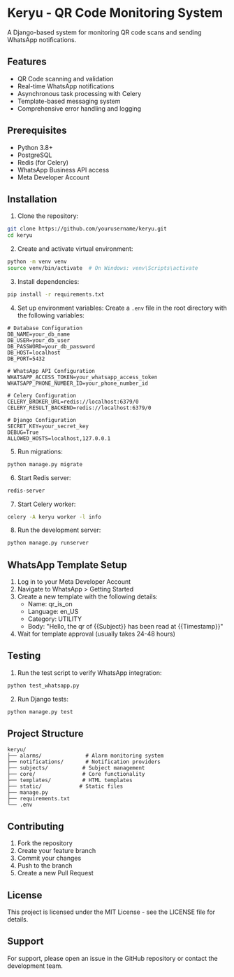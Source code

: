 # Keryu - QR Code Monitoring System

A Django-based system for monitoring QR code scans and sending WhatsApp notifications.

## Features

- QR Code scanning and validation
- Real-time WhatsApp notifications
- Asynchronous task processing with Celery
- Template-based messaging system
- Comprehensive error handling and logging

## Prerequisites

- Python 3.8+
- PostgreSQL
- Redis (for Celery)
- WhatsApp Business API access
- Meta Developer Account

## Installation

1. Clone the repository:
```bash
git clone https://github.com/yourusername/keryu.git
cd keryu
```

2. Create and activate virtual environment:
```bash
python -m venv venv
source venv/bin/activate  # On Windows: venv\Scripts\activate
```

3. Install dependencies:
```bash
pip install -r requirements.txt
```

4. Set up environment variables:
Create a `.env` file in the root directory with the following variables:
```env
# Database Configuration
DB_NAME=your_db_name
DB_USER=your_db_user
DB_PASSWORD=your_db_password
DB_HOST=localhost
DB_PORT=5432

# WhatsApp API Configuration
WHATSAPP_ACCESS_TOKEN=your_whatsapp_access_token
WHATSAPP_PHONE_NUMBER_ID=your_phone_number_id

# Celery Configuration
CELERY_BROKER_URL=redis://localhost:6379/0
CELERY_RESULT_BACKEND=redis://localhost:6379/0

# Django Configuration
SECRET_KEY=your_secret_key
DEBUG=True
ALLOWED_HOSTS=localhost,127.0.0.1
```

5. Run migrations:
```bash
python manage.py migrate
```

6. Start Redis server:
```bash
redis-server
```

7. Start Celery worker:
```bash
celery -A keryu worker -l info
```

8. Run the development server:
```bash
python manage.py runserver
```

## WhatsApp Template Setup

1. Log in to your Meta Developer Account
2. Navigate to WhatsApp > Getting Started
3. Create a new template with the following details:
   - Name: qr_is_on
   - Language: en_US
   - Category: UTILITY
   - Body: "Hello, the qr of {{Subject}} has been read at {{Timestamp}}"
4. Wait for template approval (usually takes 24-48 hours)

## Testing

1. Run the test script to verify WhatsApp integration:
```bash
python test_whatsapp.py
```

2. Run Django tests:
```bash
python manage.py test
```

## Project Structure

```
keryu/
├── alarms/              # Alarm monitoring system
├── notifications/       # Notification providers
├── subjects/           # Subject management
├── core/               # Core functionality
├── templates/          # HTML templates
├── static/            # Static files
├── manage.py
├── requirements.txt
└── .env
```

## Contributing

1. Fork the repository
2. Create your feature branch
3. Commit your changes
4. Push to the branch
5. Create a new Pull Request

## License

This project is licensed under the MIT License - see the LICENSE file for details.

## Support

For support, please open an issue in the GitHub repository or contact the development team. 